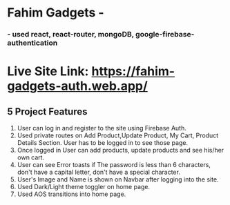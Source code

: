 # Fahim Gadgets - 
### - used react, react-router, mongoDB, google-firebase-authentication 
# Live Site Link: https://fahim-gadgets-auth.web.app/

## 5 Project Features
1. User can log in and register to the site using Firebase Auth.
2. Used private routes on Add Product,Update Product, My Cart, Product Details Section. User has to be logged in to see those page.
3. Once logged in User can add products, update products and see his/her own cart.
4. User can see Error toasts if The password is less than 6 characters, don't have a capital letter, don't have a special character.
5. User's Image and Name is shown on Navbar after logging into the site.
6. Used Dark/Light theme toggler on home page.
8. Used AOS transitions into home page.